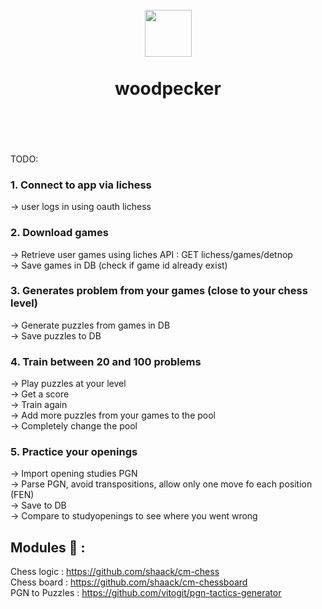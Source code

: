 <p align="center">

</p>

<div align="center">
  <h1>
    <br/>
    <img width="75" heigth="75" src="./frontend/assets/images/woodpecker.png">
    <br />
    <br />
    woodpecker
    <br />
    <br />
    <br />
  </h1>
  <sup>
</div>

TODO:
### 1. Connect to app via lichess

-> user logs in using oauth lichess

### 2. Download games

-> Retrieve user games using liches API : GET lichess/games/detnop\
-> Save games in DB (check if game id already exist)

### 3. Generates problem from your games (close to your chess level)

-> Generate puzzles from games in DB\
-> Save puzzles to DB

### 4. Train between 20 and 100 problems

-> Play puzzles at your level\
-> Get a score\
-> Train again\
-> Add more puzzles from your games to the pool\
-> Completely change the pool

### 5. Practice your openings

-> Import opening studies PGN\
-> Parse PGN, avoid transpositions, allow only one move fo each position (FEN)\
-> Save to DB\
-> Compare to studyopenings to see where you went wrong

## Modules 🙏 :

Chess logic : https://github.com/shaack/cm-chess \
Chess board : https://github.com/shaack/cm-chessboard \
PGN to Puzzles : https://github.com/vitogit/pgn-tactics-generator
